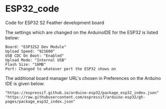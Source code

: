 # ESP32_code
 Code for ESP32 S2 Feather development board

The settings which are changed on the ArduinoIDE for the ESP32 is listed below:
    
    Board: "ESP32S2 Dev Module"
    Upload Speed: "921600"
    USB CDC On Boot: "Enabled"
    Upload Mode: "Internal USB"
    Flash Size: "16MB"
    Port: Changed to whatever port the ESP32 shows on


The additional board manager URL's chosen in Preferences on the Arduino IDE is given below:

    "https://espressif.github.io/arduino-esp32/package_esp32_index.json"
    "https://raw.githubusercontent.com/espressif/arduino-esp32/gh-pages/package_esp32_index.json"

